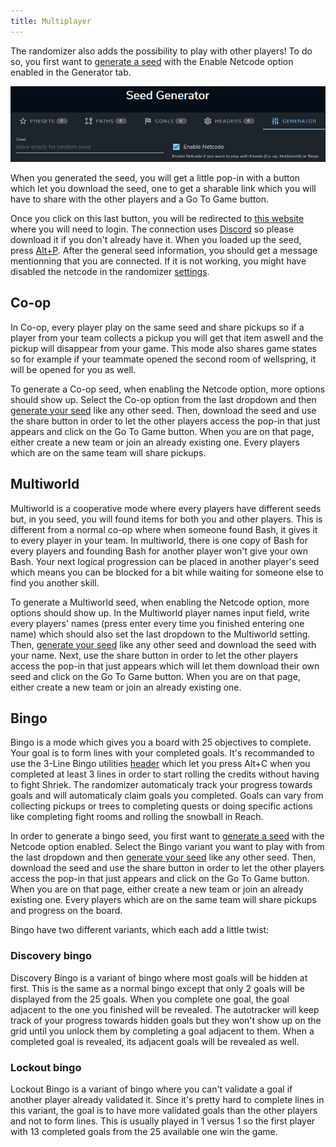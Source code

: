 ```yaml
---
title: Multiplayer
---
```


The randomizer also adds the possibility to play with other players! To do so, you first want to [generate a seed](/seedgen) with the Enable Netcode option enabled in the Generator tab.

![Netcode in gui](/media/netcode.png)

When you generated the seed, you will get a little pop-in with a button which let you download the seed, one to get a sharable link which you will have to share with the other players and a Go To Game button.

Once you click on this last button, you will be redirected to [this website](https://wotw.orirando.com/) where you will need to login. The connection uses [Discord](https://discord.com/) so please download it if you don't already have it. When you loaded up the seed, press [Alt+P](/features/special-commands). After the general seed information, you should get a message mentionning that you are connected. If it is not working, you might have disabled the netcode in the randomizer [settings](/features/settings).

## Co-op
In Co-op, every player play on the same seed and share pickups so if a player from your team collects a pickup you will get that item aswell and the pickup will disappear from your game. This mode also shares game states so for example if your teammate opened the second room of wellspring, it will be opened for you as well.

To generate a Co-op seed, when enabling the Netcode option, more options should show up. Select the Co-op option from the last dropdown and then [generate your seed](/seedgen) like any other seed. Then, download the seed and use the share button in order to let the other players access the pop-in that just appears and click on the Go To Game button. When you are on that page, either create a new team or join an already existing one. Every players which are on the same team will share pickups.

## Multiworld
Multiworld is a cooperative mode where every players have different seeds but, in you seed, you will found items for both you and other players. This is different from a normal co-op where when someone found Bash, it gives it to every player in your team. In multiworld, there is one copy of Bash for every players and founding Bash for another player won't give your own Bash. Your next logical progression can be placed in another player's seed which means you can be blocked for a bit while waiting for someone else to find you another skill.

To generate a Multiworld seed, when enabling the Netcode option, more options should show up. In the Multiworld player names input field, write every players' names (press enter every time you finished entering one name) which should also set the last dropdown to the Multiworld setting. Then, [generate your seed](/seedgen) like any other seed and download the seed with your name. Next, use the share button in order to let the other players access the pop-in that just appears which will let them download their own seed and click on the Go To Game button. When you are on that page, either create a new team or join an already existing one.

## Bingo
Bingo is a mode which gives you a board with 25 objectives to complete. Your goal is to form lines with your completed goals. It's recommanded to use the 3-Line Bingo utilities [header](/seedgen/headers) which let you press Alt+C when you completed at least 3 lines in order to start rolling the credits without having to fight Shriek. The randomizer automaticaly track your progress towards goals and will automaticaly claim goals you completed. Goals can vary from collecting pickups or trees to completing quests or doing specific actions like completing fight rooms and rolling the snowball in Reach.

In order to generate a bingo seed, you first want to [generate a seed](/seedgen) with the Netcode option enabled. Select the Bingo variant you want to play with from the last dropdown and then [generate your seed](/seedgen) like any other seed. Then, download the seed and use the share button in order to let the other players access the pop-in that just appears and click on the Go To Game button. When you are on that page, either create a new team or join an already existing one. Every players which are on the same team will share pickups and progress on the board.

Bingo have two different variants, which each add a little twist:

### Discovery bingo
Discovery Bingo is a variant of bingo where most goals will be hidden at first. This is the same as a normal bingo except that only 2 goals will be displayed from the 25 goals. When you complete one goal, the goal adjacent to the one you finished will be revealed. The autotracker will keep track of your progress towards hidden goals but they won't show up on the grid until you unlock them by completing a goal adjacent to them. When a completed goal is revealed, its adjacent goals will be revealed as well.

### Lockout bingo
Lockout Bingo is a variant of bingo where you can't validate a goal if another player already validated it. Since it's pretty hard to complete lines in this variant, the goal is to have more validated goals than the other players and not to form lines. This is usually played in 1 versus 1 so the first player with 13 completed goals from the 25 available one win the game.